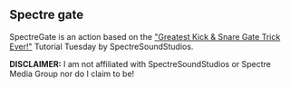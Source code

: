 Spectre gate
--
SpectreGate is an action based on the ["Greatest Kick & Snare Gate Trick Ever!"](https://www.youtube.com/watch?v=kVYmNTgMyww) Tutorial Tuesday by SpectreSoundStudios.

**DISCLAIMER:** I am not affiliated with SpectreSoundStudios or Spectre Media Group nor do I claim to be!

